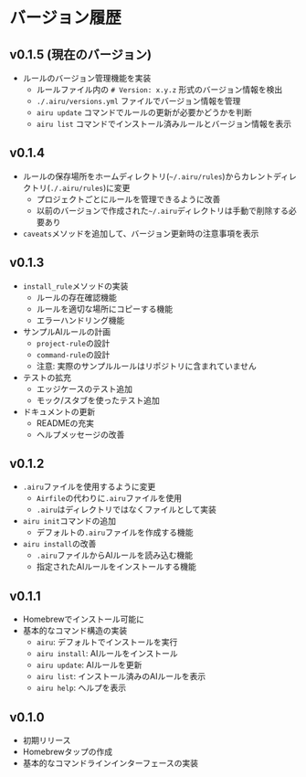 # バージョン履歴

## v0.1.5 (現在のバージョン)
- ルールのバージョン管理機能を実装
  - ルールファイル内の `# Version: x.y.z` 形式のバージョン情報を検出
  - `./.airu/versions.yml` ファイルでバージョン情報を管理
  - `airu update` コマンドでルールの更新が必要かどうかを判断
  - `airu list` コマンドでインストール済みルールとバージョン情報を表示

## v0.1.4
- ルールの保存場所をホームディレクトリ(`~/.airu/rules`)からカレントディレクトリ(`./.airu/rules`)に変更
  - プロジェクトごとにルールを管理できるように改善
  - 以前のバージョンで作成された`~/.airu`ディレクトリは手動で削除する必要あり
- `caveats`メソッドを追加して、バージョン更新時の注意事項を表示

## v0.1.3
- `install_rule`メソッドの実装
  - ルールの存在確認機能
  - ルールを適切な場所にコピーする機能
  - エラーハンドリング機能
- サンプルAIルールの計画
  - `project-rule`の設計
  - `command-rule`の設計
  - 注意: 実際のサンプルルールはリポジトリに含まれていません
- テストの拡充
  - エッジケースのテスト追加
  - モック/スタブを使ったテスト追加
- ドキュメントの更新
  - READMEの充実
  - ヘルプメッセージの改善

## v0.1.2
- `.airu`ファイルを使用するように変更
  - `Airfile`の代わりに`.airu`ファイルを使用
  - `.airu`はディレクトリではなくファイルとして実装
- `airu init`コマンドの追加
  - デフォルトの`.airu`ファイルを作成する機能
- `airu install`の改善
  - `.airu`ファイルからAIルールを読み込む機能
  - 指定されたAIルールをインストールする機能

## v0.1.1
- Homebrewでインストール可能に
- 基本的なコマンド構造の実装
  - `airu`: デフォルトでインストールを実行
  - `airu install`: AIルールをインストール
  - `airu update`: AIルールを更新
  - `airu list`: インストール済みのAIルールを表示
  - `airu help`: ヘルプを表示

## v0.1.0
- 初期リリース
- Homebrewタップの作成
- 基本的なコマンドラインインターフェースの実装

